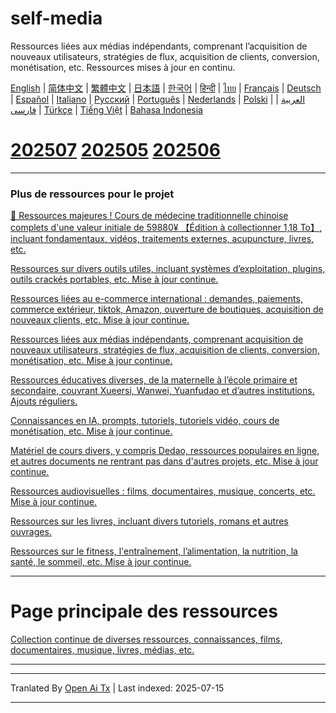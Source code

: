 # self-media
Ressources liées aux médias indépendants, comprenant l’acquisition de nouveaux utilisateurs, stratégies de flux, acquisition de clients, conversion, monétisation, etc. Ressources mises à jour en continu.

[English](https://openaitx.github.io/view.html?user=mswnlz&project=self-media&lang=en) | [简体中文](https://openaitx.github.io/view.html?user=mswnlz&project=self-media&lang=zh-CN) | [繁體中文](https://openaitx.github.io/view.html?user=mswnlz&project=self-media&lang=zh-TW) | [日本語](https://openaitx.github.io/view.html?user=mswnlz&project=self-media&lang=ja) | [한국어](https://openaitx.github.io/view.html?user=mswnlz&project=self-media&lang=ko) | [हिन्दी](https://openaitx.github.io/view.html?user=mswnlz&project=self-media&lang=hi) | [ไทย](https://openaitx.github.io/view.html?user=mswnlz&project=self-media&lang=th) | [Français](https://openaitx.github.io/view.html?user=mswnlz&project=self-media&lang=fr) | [Deutsch](https://openaitx.github.io/view.html?user=mswnlz&project=self-media&lang=de) | [Español](https://openaitx.github.io/view.html?user=mswnlz&project=self-media&lang=es) | [Italiano](https://openaitx.github.io/view.html?user=mswnlz&project=self-media&lang=it) | [Русский](https://openaitx.github.io/view.html?user=mswnlz&project=self-media&lang=ru) | [Português](https://openaitx.github.io/view.html?user=mswnlz&project=self-media&lang=pt) | [Nederlands](https://openaitx.github.io/view.html?user=mswnlz&project=self-media&lang=nl) | [Polski](https://openaitx.github.io/view.html?user=mswnlz&project=self-media&lang=pl) | [العربية](https://openaitx.github.io/view.html?user=mswnlz&project=self-media&lang=ar) | [فارسی](https://openaitx.github.io/view.html?user=mswnlz&project=self-media&lang=fa) | [Türkçe](https://openaitx.github.io/view.html?user=mswnlz&project=self-media&lang=tr) | [Tiếng Việt](https://openaitx.github.io/view.html?user=mswnlz&project=self-media&lang=vi) | [Bahasa Indonesia](https://openaitx.github.io/view.html?user=mswnlz&project=self-media&lang=id)



# [202507](https://raw.githubusercontent.com/mswnlz/self-media/main/202507.md) [202505](https://raw.githubusercontent.com/mswnlz/self-media/main/202505.md) [202506](https://raw.githubusercontent.com/mswnlz/self-media/main/202506.md)

---------------
### Plus de ressources pour le projet

[🎁 Ressources majeures ! Cours de médecine traditionnelle chinoise complets d'une valeur initiale de 59880¥ 【Édition à collectionner 1,18 To】, incluant fondamentaux, vidéos, traitements externes, acupuncture, livres, etc.](https://github.com/mswnlz/chinese-traditional)

[Ressources sur divers outils utiles, incluant systèmes d’exploitation, plugins, outils crackés portables, etc. Mise à jour continue.](https://github.com/mswnlz/tools)


[Ressources liées au e-commerce international : demandes, paiements, commerce extérieur, tiktok, Amazon, ouverture de boutiques, acquisition de nouveaux clients, etc. Mise à jour continue.](https://github.com/mswnlz/cross-border)

[Ressources liées aux médias indépendants, comprenant acquisition de nouveaux utilisateurs, stratégies de flux, acquisition de clients, conversion, monétisation, etc. Mise à jour continue.](https://github.com/mswnlz/self-media)

[Ressources éducatives diverses, de la maternelle à l’école primaire et secondaire, couvrant Xueersi, Wanwei, Yuanfudao et d’autres institutions. Ajouts réguliers.](https://github.com/mswnlz/edu-knowlege)

[Connaissances en IA, prompts, tutoriels, tutoriels vidéo, cours de monétisation, etc. Mise à jour continue.](https://github.com/mswnlz/AIknowledge)

[Matériel de cours divers, y compris Dedao, ressources populaires en ligne, et autres documents ne rentrant pas dans d'autres projets, etc. Mise à jour continue.](https://github.com/mswnlz/curriculum)

[Ressources audiovisuelles : films, documentaires, musique, concerts, etc. Mise à jour continue.](https://github.com/mswnlz/movies)

[Ressources sur les livres, incluant divers tutoriels, romans et autres ouvrages.](https://github.com/mswnlz/book)


[Ressources sur le fitness, l'entraînement, l’alimentation, la nutrition, la santé, le sommeil, etc. Mise à jour continue.](https://github.com/mswnlz/healthy)


---------------

# Page principale des ressources
[Collection continue de diverses ressources, connaissances, films, documentaires, musique, livres, médias, etc.](https://github.com/mswnlz)

---------------


---

Tranlated By [Open Ai Tx](https://github.com/OpenAiTx/OpenAiTx) | Last indexed: 2025-07-15

---